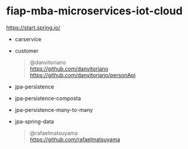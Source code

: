 # fiap-mba-microservices-iot-cloud
https://start.spring.io/

- carservice
- customer
  
    > @danvitoriano  
https://github.com/danvitoriano  
https://github.com/danvitoriano/personApi  



- jpa-persistence
- jpa-persistence-composta
- jpa-persistence-many-to-many
- jpa-spring-data
  
  > @rafaelmatsuyama  
https://github.com/rafaelmatsuyama  



